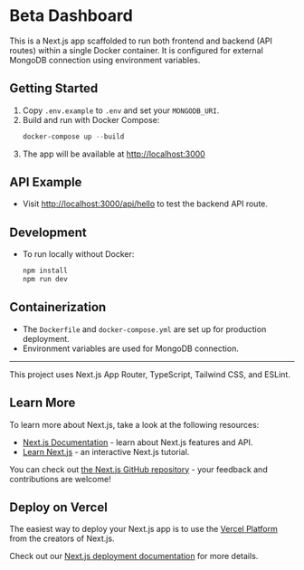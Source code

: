 # Beta Dashboard

This is a Next.js app scaffolded to run both frontend and backend (API routes) within a single Docker container. It is configured for external MongoDB connection using environment variables.

## Getting Started

1. Copy `.env.example` to `.env` and set your `MONGODB_URI`.
2. Build and run with Docker Compose:
   ```powershell
   docker-compose up --build
   ```
3. The app will be available at [http://localhost:3000](http://localhost:3000)

## API Example
- Visit [http://localhost:3000/api/hello](http://localhost:3000/api/hello) to test the backend API route.

## Development
- To run locally without Docker:
   ```powershell
   npm install
   npm run dev
   ```

## Containerization
- The `Dockerfile` and `docker-compose.yml` are set up for production deployment.
- Environment variables are used for MongoDB connection.

---

This project uses Next.js App Router, TypeScript, Tailwind CSS, and ESLint.

## Learn More

To learn more about Next.js, take a look at the following resources:

- [Next.js Documentation](https://nextjs.org/docs) - learn about Next.js features and API.
- [Learn Next.js](https://nextjs.org/learn) - an interactive Next.js tutorial.

You can check out [the Next.js GitHub repository](https://github.com/vercel/next.js) - your feedback and contributions are welcome!

## Deploy on Vercel

The easiest way to deploy your Next.js app is to use the [Vercel Platform](https://vercel.com/new?utm_medium=default-template&filter=next.js&utm_source=create-next-app&utm_campaign=create-next-app-readme) from the creators of Next.js.

Check out our [Next.js deployment documentation](https://nextjs.org/docs/app/building-your-application/deploying) for more details.
